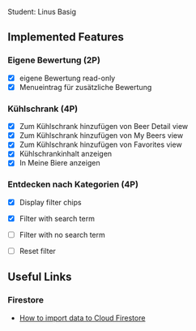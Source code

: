 Student: Linus Basig

## Implemented Features

### Eigene Bewertung (2P)

- [x] eigene Bewertung read-only
- [x] Menueintrag für zusätzliche Bewertung

### Kühlschrank (4P)

- [x] Zum Kühlschrank hinzufügen von Beer Detail view
- [x] Zum Kühlschrank hinzufügen von My Beers view
- [x] Zum Kühlschrank hinzufügen von Favorites view
- [x] Kühlschrankinhalt anzeigen
- [x] In Meine Biere anzeigen

###  Entdecken nach Kategorien (4P)

- [x] Display filter chips
- [x] Filter with search term
- [ ] Filter with no search term
- [ ] Reset filter


## Useful Links

### Firestore

* [How to import data to Cloud Firestore](https://hackernoon.com/filling-cloud-firestore-with-data-3f67d26bd66e)
